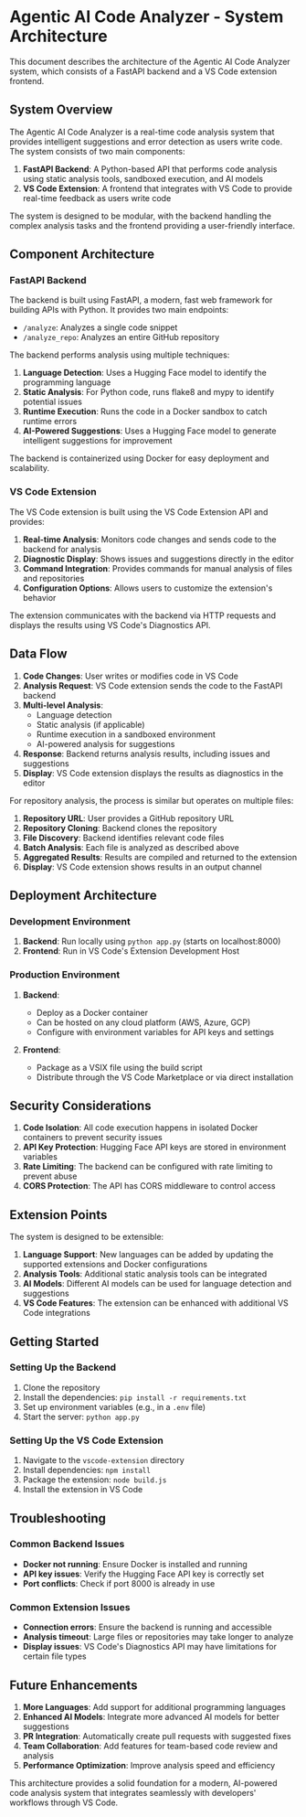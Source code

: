 # Agentic AI Code Analyzer - System Architecture

This document describes the architecture of the Agentic AI Code Analyzer system, which consists of a FastAPI backend and a VS Code extension frontend.

## System Overview

The Agentic AI Code Analyzer is a real-time code analysis system that provides intelligent suggestions and error detection as users write code. The system consists of two main components:

1. **FastAPI Backend**: A Python-based API that performs code analysis using static analysis tools, sandboxed execution, and AI models
2. **VS Code Extension**: A frontend that integrates with VS Code to provide real-time feedback as users write code

The system is designed to be modular, with the backend handling the complex analysis tasks and the frontend providing a user-friendly interface.

## Component Architecture

### FastAPI Backend

The backend is built using FastAPI, a modern, fast web framework for building APIs with Python. It provides two main endpoints:

- `/analyze`: Analyzes a single code snippet
- `/analyze_repo`: Analyzes an entire GitHub repository

The backend performs analysis using multiple techniques:

1. **Language Detection**: Uses a Hugging Face model to identify the programming language
2. **Static Analysis**: For Python code, runs flake8 and mypy to identify potential issues
3. **Runtime Execution**: Runs the code in a Docker sandbox to catch runtime errors
4. **AI-Powered Suggestions**: Uses a Hugging Face model to generate intelligent suggestions for improvement

The backend is containerized using Docker for easy deployment and scalability.

### VS Code Extension

The VS Code extension is built using the VS Code Extension API and provides:

1. **Real-time Analysis**: Monitors code changes and sends code to the backend for analysis
2. **Diagnostic Display**: Shows issues and suggestions directly in the editor
3. **Command Integration**: Provides commands for manual analysis of files and repositories
4. **Configuration Options**: Allows users to customize the extension's behavior

The extension communicates with the backend via HTTP requests and displays the results using VS Code's Diagnostics API.

## Data Flow

1. **Code Changes**: User writes or modifies code in VS Code
2. **Analysis Request**: VS Code extension sends the code to the FastAPI backend
3. **Multi-level Analysis**:
   - Language detection
   - Static analysis (if applicable)
   - Runtime execution in a sandboxed environment
   - AI-powered analysis for suggestions
4. **Response**: Backend returns analysis results, including issues and suggestions
5. **Display**: VS Code extension displays the results as diagnostics in the editor

For repository analysis, the process is similar but operates on multiple files:

1. **Repository URL**: User provides a GitHub repository URL
2. **Repository Cloning**: Backend clones the repository
3. **File Discovery**: Backend identifies relevant code files
4. **Batch Analysis**: Each file is analyzed as described above
5. **Aggregated Results**: Results are compiled and returned to the extension
6. **Display**: VS Code extension shows results in an output channel

## Deployment Architecture

### Development Environment

1. **Backend**: Run locally using `python app.py` (starts on localhost:8000)
2. **Frontend**: Run in VS Code's Extension Development Host

### Production Environment

1. **Backend**:
   - Deploy as a Docker container
   - Can be hosted on any cloud platform (AWS, Azure, GCP)
   - Configure with environment variables for API keys and settings
   
2. **Frontend**:
   - Package as a VSIX file using the build script
   - Distribute through the VS Code Marketplace or via direct installation

## Security Considerations

1. **Code Isolation**: All code execution happens in isolated Docker containers to prevent security issues
2. **API Key Protection**: Hugging Face API keys are stored in environment variables
3. **Rate Limiting**: The backend can be configured with rate limiting to prevent abuse
4. **CORS Protection**: The API has CORS middleware to control access

## Extension Points

The system is designed to be extensible:

1. **Language Support**: New languages can be added by updating the supported extensions and Docker configurations
2. **Analysis Tools**: Additional static analysis tools can be integrated
3. **AI Models**: Different AI models can be used for language detection and suggestions
4. **VS Code Features**: The extension can be enhanced with additional VS Code integrations

## Getting Started

### Setting Up the Backend

1. Clone the repository
2. Install the dependencies: `pip install -r requirements.txt`
3. Set up environment variables (e.g., in a `.env` file)
4. Start the server: `python app.py`

### Setting Up the VS Code Extension

1. Navigate to the `vscode-extension` directory
2. Install dependencies: `npm install`
3. Package the extension: `node build.js`
4. Install the extension in VS Code

## Troubleshooting

### Common Backend Issues

- **Docker not running**: Ensure Docker is installed and running
- **API key issues**: Verify the Hugging Face API key is correctly set
- **Port conflicts**: Check if port 8000 is already in use

### Common Extension Issues

- **Connection errors**: Ensure the backend is running and accessible
- **Analysis timeout**: Large files or repositories may take longer to analyze
- **Display issues**: VS Code's Diagnostics API may have limitations for certain file types

## Future Enhancements

1. **More Languages**: Add support for additional programming languages
2. **Enhanced AI Models**: Integrate more advanced AI models for better suggestions
3. **PR Integration**: Automatically create pull requests with suggested fixes
4. **Team Collaboration**: Add features for team-based code review and analysis
5. **Performance Optimization**: Improve analysis speed and efficiency

This architecture provides a solid foundation for a modern, AI-powered code analysis system that integrates seamlessly with developers' workflows through VS Code.